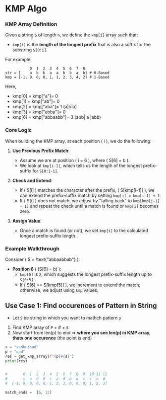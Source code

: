 # KMP Algo

### KMP Array Definition
Given a string `S` of length `n`, we define the `kmp[i]` array such that:

- `kmp[i]` is the **length of the longest prefix** that is also a suffix for the substring `S[0:i]`.
  
For example:
```plaintext
           0  1  2  3  4  5  6  7  8
str = [    a  b  b  a  a  b  b  a  b] # 0-Based
kmp = [-1, 0, 0, 0, 1, 1, 2, 3, 4, 2] # 1-Based

```

Here, 
- kmp[0] = kmp["a"]= 0
- kmp[1] = kmp["ab"]= 0
- kmp[2] = kmp["aba"]= 1 (a|b|a)
- kmp[3] = kmp["abba"]= 0
- kmp[6] = kmp["abbaabb"]= 3 (abb| a |abb)


### Core Logic

When building the KMP array, at each position \( i \), we do the following:

1. **Use Previous Prefix Match**:
   - Assume we are at position \( i = 6 \), where \( S[6] = b \).
   - We look at `kmp[i-1]`, which tells us the length of the longest prefix-suffix for `S[0:i-1]`.

2. **Check and Extend**:
   - If \( S[i] \) matches the character after the prefix, \( S[kmp[i-1]] \), we can extend the prefix-suffix match by setting `kmp[i] = kmp[i-1] + 1`.
   - If \( S[i] \) does not match, we adjust by "falling back" to `kmp[kmp[i-1] - 1]` and repeat the check until a match is found or `kmp[i]` becomes zero.

3. **Assign Value**:
   - Once a match is found (or not), we set `kmp[i]` to the calculated longest prefix-suffix length.

### Example Walkthrough

Consider \( S = \text{"abbaabbab"} \):

- **Position 6** \( (S[6] = b) \):
  - `kmp[5]` is `2`, which suggests the longest prefix-suffix length up to `S[0:5]`.
  - If \( S[6] == S[kmp[5]] \), we increment to extend the match; otherwise, we adjust using `kmp` values.

## Use Case 1: Find occurences of Pattern in String
- Let `S` be string in which you want to mathch pattern `p`

1. Find KMP array of `P` + # + `S`
2. Now start from len(p) to end => **where you see len(p) in KMP array, thats one occurence** (the point is end)

```py
s = "sadbutsad"
p = "sad" 
res = get_kmp_array(f"{p}#{s}") 
print(res)


#       0  1  2  3  4  5  6  7  8  9  10 11 12
#       s  a  d  #  s  a  d  b  u  t  s  a  d
#  [-1, 0, 0, 0, 0, 1, 2, 3, 0, 0, 0, 1, 2, 3]

match_ends =  [6, 12]

```
